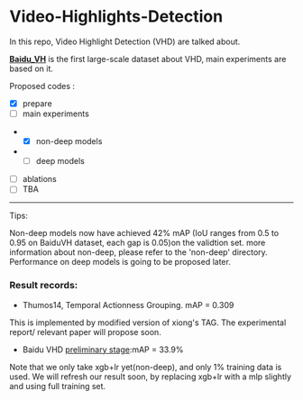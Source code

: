 # Video-Highlights-Detection

In this repo, Video Highlight Detection (VHD) are talked about.

[**Baidu_VH**](http://ai.baidu.com/broad/introduction) is the first large-scale dataset about VHD, main experiments are based on it.




Proposed codes :
- [x] prepare
- [ ] main experiments
- - [x] non-deep models
- - [ ] deep models
- [ ] ablations
- [ ] TBA

-----
Tips:

Non-deep models now have achieved 42% mAP (IoU ranges from 0.5 to 0.95 on BaiduVH dataset, each gap is 0.05)on the validtion set.
more information about non-deep, please refer to the 'non-deep' directory.
Performance on deep models is going to be proposed later.

### Result records:

- Thumos14, Temporal Actionness Grouping. mAP = 0.309

This is implemented by modified version of xiong's TAG. The experimental report/ relevant paper will propose soon. 



- Baidu VHD [preliminary stage](https://www.kesci.com/apps/home/competition/5a41bca63bf3464aab731a31/leaderboard):mAP = 33.9% 

Note that we only take xgb+lr yet(non-deep), and only 1% training data is used. We will refresh our result soon, by replacing xgb+lr with a mlp slightly and using full training set.

